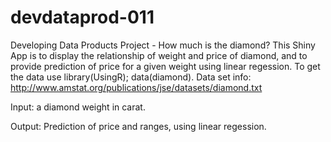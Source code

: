 # devdataprod-011
Developing Data Products Project - How much is the diamond?
This Shiny App is to display the relationship of weight and price of diamond, and to provide prediction of price for a given weight using linear regession.
To get the data use library(UsingR); data(diamond).
Data set info: http://www.amstat.org/publications/jse/datasets/diamond.txt

Input:  a diamond weight in carat.

Output: Prediction of price and ranges, using linear regession.

